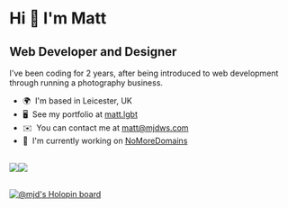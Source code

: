 Hi 👋 I'm Matt
=============================

Web Developer and Designer
--------------------------

I've been coding for 2 years, after being introduced to web development through running a photography business.

* 🌍  I'm based in Leicester, UK
* 🖥️  See my portfolio at [matt.lgbt](http://matt.lgbt)
* ✉️  You can contact me at [matt@mjdws.com](mailto:matt@mjdws.com)
* 🚀  I'm currently working on [NoMoreDomains](http://github.com/immattdavison/nomoredomains)

<br>
<div align="left">
  <a href="https://www.twitter.com/immattdavison" target="_blank" rel="noreferrer"><img
  src="https://img.shields.io/twitter/follow/immattdavison?logo=twitter&style=for-the-badge&color=3382ed&labelColor=171717"
  /></a><a href="https://www.github.com/immattdavison" target="_blank" rel="noreferrer"><img
  src="https://img.shields.io/github/followers/immattdavison?logo=github&style=for-the-badge&color=3382ed&labelColor=171717" /></a>
</div>
<br>

[![@mjd's Holopin board](https://holopin.io/api/user/board?user=mjd)](https://holopin.io/@mjd)
